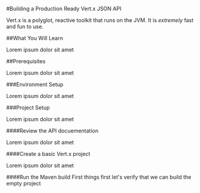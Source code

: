#Building a Production Ready Vert.x JSON API

Vert.x is a polyglot, reactive toolkit that runs on the JVM.  It is _extremely_ fast and fun to use.

##What You Will Learn

Lorem ipsum dolor sit amet

##Prerequisites

Lorem ipsum dolor sit amet

###Environment Setup

Lorem ipsum dolor sit amet

###Project Setup

Lorem ipsum dolor sit amet

####Review the API docuementation

Lorem ipsum dolor sit amet

####Create a basic Vert.x project

Lorem ipsum dolor sit amet

####Run the Maven build
First things first let's verify that we can build the empty project